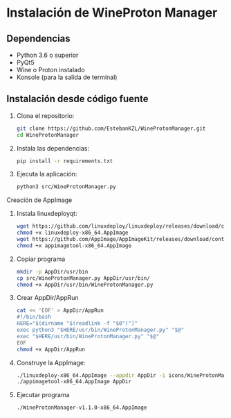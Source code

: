# Instalación de WineProton Manager

## Dependencias

- Python 3.6 o superior
- PyQt5
- Wine o Proton instalado
- Konsole (para la salida de terminal)

## Instalación desde código fuente

1. Clona el repositorio:
   ```bash
   git clone https://github.com/EstebanKZL/WineProtonManager.git
   cd WineProtonManager

2. Instala las dependencias:
   ```bash
   pip install -r requirements.txt

3. Ejecuta la aplicación:

   ```bash
   python3 src/WineProtonManager.py

Creación de AppImage

1. Instala linuxdeployqt:

   ```bash
   wget https://github.com/linuxdeploy/linuxdeploy/releases/download/continuous/linuxdeploy-x86_64.AppImage
   chmod +x linuxdeploy-x86_64.AppImage
   wget https://github.com/AppImage/AppImageKit/releases/download/continuous/appimagetool-x86_64.AppImage
   chmod +x appimagetool-x86_64.AppImage
   
2. Copiar programa
   
   ```bash
   mkdir -p AppDir/usr/bin
   cp src/WineProtonManager.py AppDir/usr/bin/
   chmod +x AppDir/usr/bin/WineProtonManager.py
   
3. Crear AppDir/AppRun

   ```bash
   cat << 'EOF' > AppDir/AppRun
   #!/bin/bash
   HERE="$(dirname "$(readlink -f "$0")")"
   exec python3 "$HERE/usr/bin/WineProtonManager.py" "$@"
   exec "$HERE/usr/bin/WineProtonManager.py" "$@"
   EOF
   chmod +x AppDir/AppRun
   
4. Construye la AppImage:

   ```bash
   ./linuxdeploy-x86_64.AppImage --appdir AppDir -i icons/WineProtonManagericon.png -d AppDir/WineProtonManager.desktop
   ./appimagetool-x86_64.AppImage AppDir

5. Ejecutar programa
   
   ```bash
   ./WineProtonManager-v1.1.0-x86_64.AppImage
